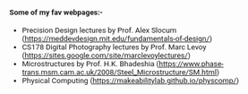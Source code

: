 <!---
No Title
-->

<span style="font-family:San Francisco, Roboto, Segoe UI; font-size:10pt;">
<h4> Some of my fav webpages:- </h4>

* Precision Design lectures by Prof. Alex Slocum (https://meddevdesign.mit.edu/fundamentals-of-design/)
* CS178 Digital Photography lectures by Prof. Marc Levoy (https://sites.google.com/site/marclevoylectures/)
* Microstructures by Prof. H.K. Bhadeshia (https://www.phase-trans.msm.cam.ac.uk/2008/Steel_Microstructure/SM.html) 
* Physical Computing (https://makeabilitylab.github.io/physcomp/)

</span>

<!---
No Title

<style>  
@import url('https://fonts.googleapis.com/css?family=Arial');   
</style>

#### Leadership & Campus Involvement
* <span style="font-family:San Francisco, Roboto, Segoe UI; font-size:10pt;"> Secretary, MAE Graduate Student Association </span>


-->
